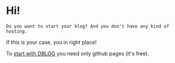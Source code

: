 # Hi!
`Do you want to start your blog? And you don't have any kind of hosting.`

If this is your case, you in right place!

To [start with DBLOG](https://github.com/denisJaved/DBlog/wiki/Getting-started!) you need only github pages (it's free).
